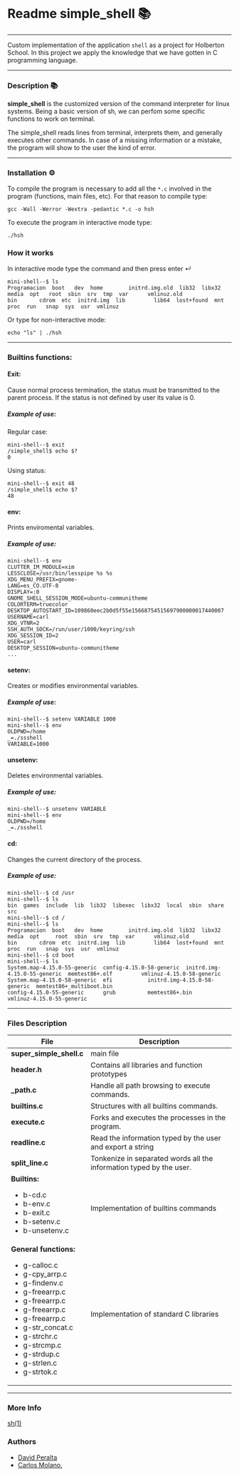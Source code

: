 # Readme simple_shell 📚

------------

Custom implementation of the application `shell` as a project for Holberton School. In this project we apply the knowledge that we have gotten  in C programming language.

------------

### Description  📚
**simple_shell** is the customized version of the command interpreter for linux systems. Being a basic version of sh, we can perfom some specific functions to work on terminal.

The simple_shell reads lines from terminal, interprets them, and generally executes other commands. In case of a missing information or a mistake, the program will show to the user the kind of error.

------------
### Installation ⚙
To compile the program is necessary to add all the `*.c` involved in the program (functions, main files, etc). For that reason to compile type:

`gcc -Wall -Werror -Wextra -pedantic *.c -o hsh`

To execute the program in interactive mode type:

`./hsh`

### How it works

In interactive mode type the command and then press enter ↵

	mini-shell--$ ls
	Programacion  boot   dev  home	      initrd.img.old  lib32  libx32	 media	opt   root  sbin  srv  tmp  var      vmlinuz.old
	bin	      cdrom  etc  initrd.img  lib	      lib64  lost+found  mnt	proc  run   snap  sys  usr  vmlinuz

Or type for non-interactive mode:

	echo "ls" | ./hsh

------------

### Builtins functions:
#### Exit:
Cause normal process termination, the status must be transmitted to the parent process. If the status is not defined by user its value is 0.
##### Example of use:
Regular case:

	mini-shell--$ exit
	/simple_shell$ echo $?
	0

Using status:

	mini-shell--$ exit 48
	/simple_shell$ echo $?
	48

#### env:
Prints enviromental variables.
##### Example of use:

	mini-shell--$ env
	CLUTTER_IM_MODULE=xim
	LESSCLOSE=/usr/bin/lesspipe %s %s
	XDG_MENU_PREFIX=gnome-
	LANG=es_CO.UTF-8
	DISPLAY=:0
	GNOME_SHELL_SESSION_MODE=ubuntu-communitheme
	COLORTERM=truecolor
	DESKTOP_AUTOSTART_ID=109860eec2b0d5f55e15668754515697900000017440007
	USERNAME=carl
	XDG_VTNR=2
	SSH_AUTH_SOCK=/run/user/1000/keyring/ssh
	XDG_SESSION_ID=2
	USER=carl
	DESKTOP_SESSION=ubuntu-communitheme
	...
#### setenv:
Creates or modifies environmental variables.
##### Example of use:
	mini-shell--$ setenv VARIABLE 1000
	mini-shell--$ env
	OLDPWD=/home
	_=./ssshell
	VARIABLE=1000

#### unsetenv:
Deletes environmental variables.
##### Example of use:
	mini-shell--$ unsetenv VARIABLE
	mini-shell--$ env
	OLDPWD=/home
	_=./ssshell

#### cd:
Changes the current directory of the process.
##### Example of use:
	mini-shell--$ cd /usr
	mini-shell--$ ls
	bin  games  include  lib  lib32  libexec  libx32  local  sbin  share  src
	mini-shell--$ cd /
	mini-shell--$ ls
	Programacion  boot   dev  home	      initrd.img.old  lib32  libx32	 media	opt   	root  sbin  srv  tmp  var      vmlinuz.old
	bin	      cdrom  etc  initrd.img  lib	      lib64  lost+found  mnt	proc  run   snap  sys  usr  vmlinuz
	mini-shell--$ cd boot
	mini-shell--$ ls
	System.map-4.15.0-55-generic  config-4.15.0-58-generic	initrd.img-4.15.0-55-generic  memtest86+.elf		 vmlinuz-4.15.0-58-generic
	System.map-4.15.0-58-generic  efi			initrd.img-4.15.0-58-generic  memtest86+_multiboot.bin
	config-4.15.0-55-generic      grub			memtest86+.bin		      vmlinuz-4.15.0-55-generic




------------
### Files Description
| File  |Description   |
| ------------ | ------------ |
|**super_simple_shell.c**|main file|
|**header.h**   | Contains all libraries and function prototypes  |
| **_path.c** |Handle all path browsing to execute commands.|
|**builtins.c**|Structures with all builtins commands. |
|**execute.c**|Forks and executes the processes in the program.|
|**readline.c**|Read the information typed by the user and export a string|
|**split_line.c**|Tonkenize in separated words all the information typed by the user.|
|**Builtins:** <br> <ul> <li>b-cd.c</li> <li>b-env.c</li><li>b-exit.c</li><li>b-setenv.c</li><li>b-unsetenv.c</li></ul> | Implementation of builtins commands|
|**General functions:** <br> <ul> <li>g-calloc.c</li> <li>g-cpy_arrp.c</li><li>g-findenv.c</li><li>g-freearrp.c</li><li>g-freearrp.c</li><li>g-freearrp.c</li><li>g-freearrp.c</li><li>g-str_concat.c</li><li>g-strchr.c</li><li>g-strcmp.c</li><li>g-strdup.c</li><li>g-strlen.c</li><li>g-strtok.c</li></ul> | Implementation of standard C libraries

------------
### More Info
[sh(1)](https://linux.die.net/man/1/sh "sh(1)")

### Authors

* [David Peralta](https://github.com/david-develop/)
* [Carlos Molano.](https://github.com/cmmolanos1/)
